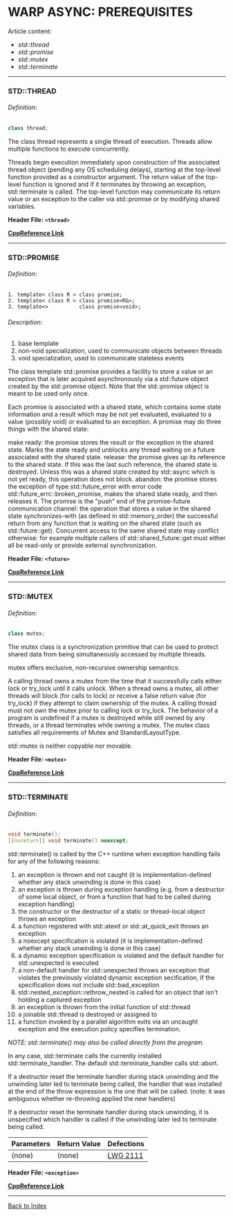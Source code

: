 # WARP ASYNC: PREREQUISITES
Article content:
- _std::thread_
- _std::promise_
- _std::mutex_
- _std::terminate_
---

### STD::THREAD

###### Definition:
```cpp
class thread;
```

The class thread represents a single thread of execution. Threads allow multiple functions to execute concurrently.

Threads begin execution immediately upon construction of the associated thread object (pending any OS scheduling delays), starting at the top-level function provided as a constructor argument. The return value of the top-level function is ignored and if it terminates by throwing an exception, std::terminate is called. The top-level function may communicate its return value or an exception to the caller via std::promise or by modifying shared variables.

**Header File: ```<thread>```**

[**CppReference Link**](https://en.cppreference.com/w/cpp/thread/thread)

---
### STD::PROMISE

###### Definition:
```
1. template< class R > class promise;
2. template< class R > class promise<R&>;
3. template<>          class promise<void>;
```

###### Description:
1. base template
2. non-void specialization, used to communicate objects between threads
3. void specialization, used to communicate stateless events

The class template std::promise provides a facility to store a value or an exception that is later acquired asynchronously via a std::future object created by the std::promise object. Note that the std::promise object is meant to be used only once.

Each promise is associated with a shared state, which contains some state information and a result which may be not yet evaluated, evaluated to a value (possibly void) or evaluated to an exception. A promise may do three things with the shared state:

make ready: the promise stores the result or the exception in the shared state. Marks the state ready and unblocks any thread waiting on a future associated with the shared state.
release: the promise gives up its reference to the shared state. If this was the last such reference, the shared state is destroyed. Unless this was a shared state created by std::async which is not yet ready, this operation does not block.
abandon: the promise stores the exception of type std::future_error with error code std::future_errc::broken_promise, makes the shared state ready, and then releases it.
The promise is the "push" end of the promise-future communication channel: the operation that stores a value in the shared state synchronizes-with (as defined in std::memory_order) the successful return from any function that is waiting on the shared state (such as std::future::get). Concurrent access to the same shared state may conflict otherwise: for example multiple callers of std::shared_future::get must either all be read-only or provide external synchronization.

**Header File: ```<future>```**

[**CppReference Link**](https://en.cppreference.com/w/cpp/thread/promise)

---
### STD::MUTEX 
###### Definition:
```cpp
class mutex;
```

The mutex class is a synchronization primitive that can be used to protect shared data from being simultaneously accessed by multiple threads.

mutex offers exclusive, non-recursive ownership semantics:

A calling thread owns a mutex from the time that it successfully calls either lock or try_lock until it calls unlock.
When a thread owns a mutex, all other threads will block (for calls to lock) or receive a false return value (for try_lock) if they attempt to claim ownership of the mutex.
A calling thread must not own the mutex prior to calling lock or try_lock.
The behavior of a program is undefined if a mutex is destroyed while still owned by any threads, or a thread terminates while owning a mutex. The mutex class satisfies all requirements of Mutex and StandardLayoutType.

std::mutex is neither copyable nor movable.

**Header File: ```<mutex>```**

[**CppReference Link**](https://en.cppreference.com/w/cpp/thread/mutex)

---
### STD::TERMINATE

###### Definition:
```cpp
void terminate();
[[noreturn]] void terminate() noexcept;
```

std::terminate() is called by the C++ runtime when exception handling fails for any of the following reasons:

1. an exception is thrown and not caught (it is implementation-defined whether any stack unwinding is done in this case)
2. an exception is thrown during exception handling (e.g. from a destructor of some local object, or from a function that had to be called during exception handling)
3. the constructor or the destructor of a static or thread-local object throws an exception
4. a function registered with std::atexit or std::at_quick_exit throws an exception
5. a noexcept specification is violated (it is implementation-defined whether any stack unwinding is done in this case)
6. a dynamic exception specification is violated and the default handler for std::unexpected is executed
7. a non-default handler for std::unexpected throws an exception that violates the previously violated dynamic exception secification, if the specification does not include std::bad_exception
8. std::nested_exception::rethrow_nested is called for an object that isn't holding a captured exception
9. an exception is thrown from the initial function of std::thread
10. a joinable std::thread is destroyed or assigned to
11. a function invoked by a parallel algorithm exits via an uncaught exception and the execution policy specifies termination.

_NOTE: std::terminate() may also be called directly from the program._

In any case, std::terminate calls the currently installed std::terminate_handler. The default std::terminate_handler calls std::abort.

If a destructor reset the terminate handler during stack unwinding and the unwinding later led to terminate being called, the handler that was installed at the end of the throw expression is the one that will be called. (note: it was ambiguous whether re-throwing applied the new handlers)

If a destructor reset the terminate handler during stack unwinding, it is unspecified which handler is called if the unwinding later led to terminate being called.


|Parameters|Return Value|Defections|
|----------|------------|----------|
| (none)   | (none)     | [LWG 2111](https://cplusplus.github.io/LWG/issue2111)|


**Header File: ```<exception>```**

[**CppReference Link**](https://en.cppreference.com/w/cpp/error/terminate)

---
[Back to Index](AS-INDEX.md)
